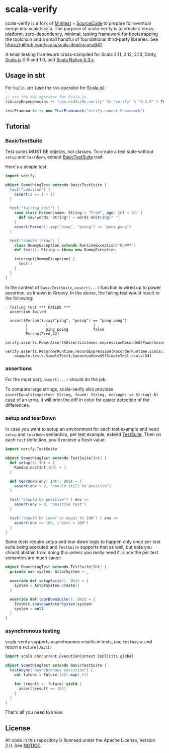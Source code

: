 scala-verify
============

scala-verify is a fork of [Minitest](https://github.com/monix/minitest) + [SourceCode](https://github.com/lihaoyi/sourcecode) to prepare for eventual merge into scala/scala.
The purpose of scala-verify is to create a cross-platform, zero-dependency, minimal, testing framework for bootstrapping the toolchain and a small handful of foundational third-party libraries.
See https://github.com/scala/scala-dev/issues/641.

A small testing framework cross-compiled for Scala 2.11, 2.12,
2.13, Dotty, [Scala.js](http://www.scala-js.org/) 0.6 and 1.0, and
[Scala Native 0.3.x](https://www.scala-native.org/).

## Usage in sbt

For `build.sbt` (use the `%%%` operator for Scala.js):

```scala
// use the %%% operator for Scala.js
libraryDependencies += "com.eed3si9n.verify" %% "verify" % "0.2.0" % Test

testFrameworks += new TestFramework("verify.runner.Framework")
```

## Tutorial

### BasicTestSuite

Test suites MUST BE objects, not classes. To create a test suite without `setup` and `teardown`,
extend [BasicTestSuite](shared/src/main/scala/verify/BasicTestSuite.scala) trait:

Here's a simple test:

```scala
import verify._

object SomethingTest extends BasicTestSuite {
  test("addition") {
    assert(2 == 1 + 1)
  }

  test("failing test") {
    case class Person(name: String = "Fred", age: Int = 42) {
      def say(words: String*) = words.mkString(" ")
    }
    assert(Person().say("ping", "poing") == "pong pong")
  }

  test("should throw") {
    class DummyException extends RuntimeException("DUMMY")
    def test(): String = throw new DummyException

    intercept[DummyException] {
      test()
    }
  }
}
```

In the context of `BasicTestSuite`, `assert(...)` function is wired up to power assertion,
as known in Groovy. In the above, the failing test would result to the following:

```
- failing test *** FAILED ***
  assertion failed

  assert(Person().say("ping", "poing") == "pong pong")
         |        |                    |
         |        ping poing           false
         Person(Fred,42)
    verify.asserts.PowerAssert$AssertListener.expressionRecorded(PowerAssert.scala:38)
    verify.asserts.RecorderRuntime.recordExpression(RecorderRuntime.scala:39)
    example.tests.SimpleTest$.$anonfun$new$9(SimpleTest.scala:54)
```

### assertions

For the most part, `assert(...)` should do the job.

To compare large strings, scala-verify also provides `assertEquals(expected: String, found: String, message: => String)`.
In case of an error, it will print the diff in color for easier detection of the differences.

### setup and tearDown

In case you want to setup an environment for each test example and need `setup` and
`tearDown` semantics, per test example, extend [TestSuite](shared/src/main/scala/verify/TestSuite.scala).
Then on each `test` definition, you'll receive a fresh value:

```scala
import verify.TestSuite

object SomethingTest extends TestSuite[Int] {
  def setup(): Int = {
    Random.nextInt(100) + 1
  }

  def tearDown(env: Int): Unit = {
    assert(env > 0, "should still be positive")
  }

  test("should be positive") { env =>
    assert(env > 0, "positive test")
  }

  test("should be lower or equal to 100") { env =>
    assert(env <= 100, s"$env > 100")
  }
}
```

Some tests require setup and tear down logic to happen only once per test suite
being executed and `TestSuite` supports that as well, but note you should abstain
from doing this unless you really need it, since the per test semantics are much
saner:

```scala
object SomethingTest extends TestSuite[Int] {
  private var system: ActorSystem = _

  override def setupSuite(): Unit = {
    system = ActorSystem.create()
  }

  override def tearDownSuite(): Unit = {
    TestKit.shutdownActorSystem(system)
    system = null
  }
}
```

### asynchronous testing

scala-verify supports asynchronous results in tests, use `testAsync` and
return a `Future[Unit]`:

```scala
import scala.concurrent.ExecutionContext.Implicits.global

object SomethingTest extends BasicTestSuite {
  testAsync("asynchronous execution") {
    val future = Future(100).map(_+1)

    for (result <- future) yield {
      assert(result == 101)
    }
  }
}
```

That's all you need to know.

## License

All code in this repository is licensed under the Apache License, Version 2.0.
See [NOTICE](./NOTICE).
